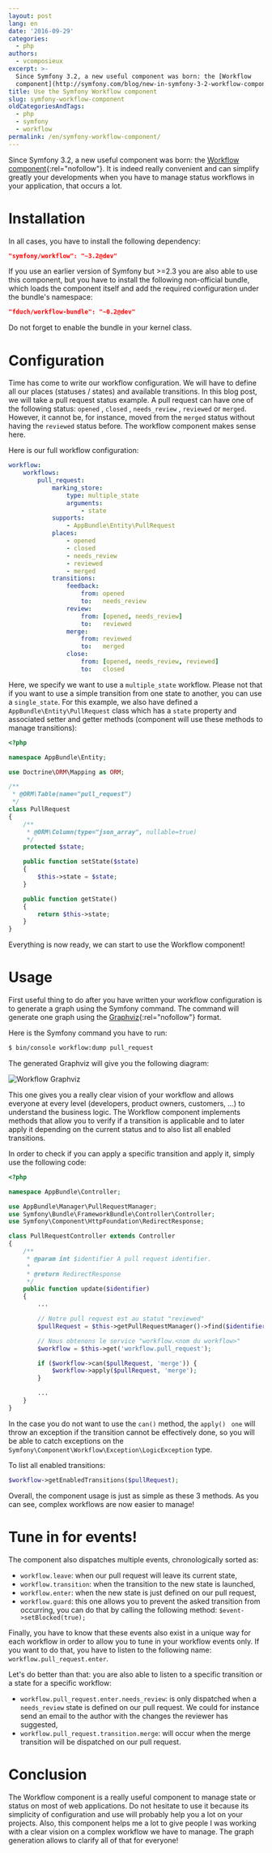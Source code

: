 ```yaml
---
layout: post
lang: en
date: '2016-09-29'
categories:
  - php
authors:
  - vcomposieux
excerpt: >-
  Since Symfony 3.2, a new useful component was born: the [Workflow
  component](http://symfony.com/blog/new-in-symfony-3-2-workflow-component){:rel="nofollow"}.
title: Use the Symfony Workflow component
slug: symfony-workflow-component
oldCategoriesAndTags:
  - php
  - symfony
  - workflow
permalink: /en/symfony-workflow-component/
---
```

Since Symfony 3.2, a new useful component was born: the [Workflow component](http://symfony.com/blog/new-in-symfony-3-2-workflow-component){:rel="nofollow"}.
It is indeed really convenient and can simplify greatly your developments when you have to manage status workflows in your application, that occurs a lot.

# Installation

In all cases, you have to install the following dependency:

```json
"symfony/workflow": "~3.2@dev"
```

If you use an earlier version of Symfony but >=2.3 you are also able to use this component, but you have to install the following non-official bundle, which loads the component itself and add the required configuration under the bundle's namespace:

```json
"fduch/workflow-bundle": "~0.2@dev"
```

Do not forget to enable the bundle in your kernel class.

# Configuration

Time has come to write our workflow configuration. We will have to define all our places (statuses / states) and available transitions.
In this blog post, we will take a pull request status example. A pull request can have one of the following status: `opened` , `closed` , `needs_review` , `reviewed`  or `merged`.
However, it cannot be, for instance, moved from the `merged` status without having the `reviewed`  status before. The workflow component makes sense here.

Here is our full workflow configuration:
```yaml
workflow:
    workflows:
        pull_request:
            marking_store:
                type: multiple_state
                arguments:
                    - state
            supports:
                - AppBundle\Entity\PullRequest
            places:
                - opened
                - closed
                - needs_review
                - reviewed
                - merged
            transitions:
                feedback:
                    from: opened
                    to:   needs_review
                review:
                    from: [opened, needs_review]
                    to:   reviewed
                merge:
                    from: reviewed
                    to:   merged
                close:
                    from: [opened, needs_review, reviewed]
                    to:   closed
```

Here, we specify we want to use a `multiple_state`  workflow. Please not that if you want to use a simple transition from one state to another, you can use a `single_state`.
For this example, we also have defined a `AppBundle\Entity\PullRequest` class which has a `state`  property and associated setter and getter methods (component will use these methods to manage transitions):

```php
<?php

namespace AppBundle\Entity;

use Doctrine\ORM\Mapping as ORM;

/**
 * @ORM\Table(name="pull_request")
 */
class PullRequest
{
    /**
     * @ORM\Column(type="json_array", nullable=true)
     */
    protected $state;

    public function setState($state)
    {
        $this->state = $state;
    }

    public function getState()
    {
        return $this->state;
    }
}
```


Everything is now ready, we can start to use the Workflow component!

# Usage

First useful thing to do after you have written your workflow configuration is to generate a graph using the Symfony command. The command will generate one graph using the [Graphviz](http://www.graphviz.org){:rel="nofollow"} format.

Here is the Symfony command you have to run:

```bash
$ bin/console workflow:dump pull_request
```

The generated Graphviz will give you the following diagram:

![Workflow Graphviz](/_assets/posts/2016-09-29-symfony-workflow-component/workflow.png)

This one gives you a really clear vision of your workflow and allows everyone at every level (developers, product owners, customers, ...) to understand the business logic.
The Workflow component implements methods that allow you to verify if a transition is applicable and to later apply it depending on the current status and to also list all enabled transitions.

In order to check if you can apply a specific transition and apply it, simply use the following code:

```php
<?php

namespace AppBundle\Controller;

use AppBundle\Manager\PullRequestManager;
use Symfony\Bundle\FrameworkBundle\Controller\Controller;
use Symfony\Component\HttpFoundation\RedirectResponse;

class PullRequestController extends Controller
{
    /**
     * @param int $identifier A pull request identifier.
     *
     * @return RedirectResponse
     */
    public function update($identifier)
    {
        ...

        // Notre pull request est au statut "reviewed"
        $pullRequest = $this->getPullRequestManager()->find($identifier);

        // Nous obtenons le service "workflow.<nom du workflow>"
        $workflow = $this->get('workflow.pull_request');

        if ($workflow->can($pullRequest, 'merge')) {
            $workflow->apply($pullRequest, 'merge');
        }

        ...
    }
}
```

In the case you do not want to use the `can()` method, the `apply()` ``` one``` will throw an exception if the transition cannot be effectively done, so you will be able to catch exceptions on the `Symfony\Component\Workflow\Exception\LogicException` type.


To list all enabled transitions:

```php
$workflow->getEnabledTransitions($pullRequest);
```

Overall, the component usage is just as simple as these 3 methods. As you can see, complex workflows are now easier to manage!

# Tune in for events!

The component also dispatches multiple events, chronologically sorted as:

* `workflow.leave`: when our pull request will leave its current state,
* `workflow.transition`: when the transition to the new state is launched,
* `workflow.enter`: when the new state is just defined on our pull request,
* `workflow.guard`: this one allows you to prevent the asked transition from occurring, you can do that by calling the following method: `$event->setBlocked(true);`

Finally, you have to know that these events also exist in a unique way for each workflow in order to allow you to tune in your workflow events only.
If you want to do that, you have to listen to the following name: `workflow.pull_request.enter`.

Let's do better than that: you are also able to listen to a specific transition or a state for a specific workflow:

* `workflow.pull_request.enter.needs_review`: is only dispatched when a `needs_review` state is defined on our pull request. We could for instance send an email to the author with the changes the reviewer has suggested,
* `workflow.pull_request.transition.merge`: will occur when the merge transition will be dispatched on our pull request.

# Conclusion

The Workflow component is a really useful component to manage state or status on most of web applications.
Do not hesitate to use it because its simplicity of configuration and use will probably help you a lot on your projects.
Also, this component helps me a lot to give people I was working with a clear vision on a complex workflow we have to manage. The graph generation allows to clarify all of that for everyone!
